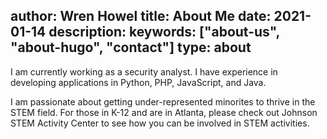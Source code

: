 author: Wren Howel
title: About Me
date: 2021-01-14
description:
keywords: ["about-us", "about-hugo", "contact"]
type: about
---

I am currently working as a security analyst. I have experience in developing applications in Python, PHP, JavaScript, and Java. 

I am passionate about getting under-represented minorites to thrive in the STEM field. For those in K-12 and are in Atlanta, please check out Johnson STEM Activity Center to see how you can be involved in STEM activities. 

